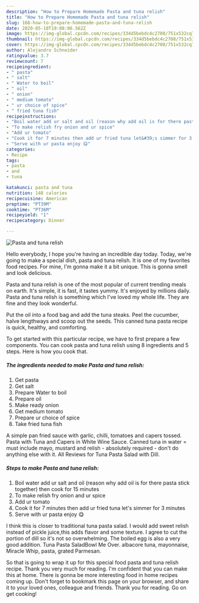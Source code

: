 ```yaml
---
description: "How to Prepare Homemade Pasta and tuna relish"
title: "How to Prepare Homemade Pasta and tuna relish"
slug: 168-how-to-prepare-homemade-pasta-and-tuna-relish
date: 2020-05-18T19:08:06.562Z
image: https://img-global.cpcdn.com/recipes/334d5bebdc4c2708/751x532cq70/pasta-and-tuna-relish-recipe-main-photo.jpg
thumbnail: https://img-global.cpcdn.com/recipes/334d5bebdc4c2708/751x532cq70/pasta-and-tuna-relish-recipe-main-photo.jpg
cover: https://img-global.cpcdn.com/recipes/334d5bebdc4c2708/751x532cq70/pasta-and-tuna-relish-recipe-main-photo.jpg
author: Alejandro Schneider
ratingvalue: 3.7
reviewcount: 7
recipeingredient:
- " pasta"
- " salt"
- " Water to boil"
- " oil"
- " onion"
- " medium tomato"
- " ur choice of spice"
- " fried tuna fish"
recipeinstructions:
- "Boil water add ur salt and oil (reason why add oil is for there pasta stick together) then cook for 15 minutes"
- "To make relish fry onion and ur spice"
- "Add ur tomato"
- "Cook it for 7 minutes then add ur fried tuna let&#39;s simmer for 3 minutes"
- "Serve with ur pasta enjoy 😋"
categories:
- Recipe
tags:
- pasta
- and
- tuna

katakunci: pasta and tuna 
nutrition: 148 calories
recipecuisine: American
preptime: "PT39M"
cooktime: "PT36M"
recipeyield: "1"
recipecategory: Dinner

---
```



![Pasta and tuna relish](https://img-global.cpcdn.com/recipes/334d5bebdc4c2708/751x532cq70/pasta-and-tuna-relish-recipe-main-photo.jpg)

Hello everybody, I hope you're having an incredible day today. Today, we're going to make a special dish, pasta and tuna relish. It is one of my favorites food recipes. For mine, I'm gonna make it a bit unique. This is gonna smell and look delicious.

Pasta and tuna relish is one of the most popular of current trending meals on earth. It's simple, it is fast, it tastes yummy. It's enjoyed by millions daily. Pasta and tuna relish is something which I've loved my whole life. They are fine and they look wonderful.

Put the oil into a food bag and add the tuna steaks. Peel the cucumber, halve lengthways and scoop out the seeds. This canned tuna pasta recipe is quick, healthy, and comforting.


To get started with this particular recipe, we have to first prepare a few components. You can cook pasta and tuna relish using 8 ingredients and 5 steps. Here is how you cook that.

<!--inarticleads1-->

##### The ingredients needed to make Pasta and tuna relish:

1. Get  pasta
1. Get  salt
1. Prepare  Water to boil
1. Prepare  oil
1. Make ready  onion
1. Get  medium tomato
1. Prepare  ur choice of spice
1. Take  fried tuna fish


A simple pan fried sauce with garlic, chilli, tomatoes and capers tossed. Pasta with Tuna and Capers in White Wine Sauce. Canned tuna in water = must include mayo, mustard and relish - absolutely required - don&#39;t do anything else with it. All Reviews for Tuna Pasta Salad with Dill. 

<!--inarticleads2-->

##### Steps to make Pasta and tuna relish:

1. Boil water add ur salt and oil (reason why add oil is for there pasta stick together) then cook for 15 minutes
1. To make relish fry onion and ur spice
1. Add ur tomato
1. Cook it for 7 minutes then add ur fried tuna let&#39;s simmer for 3 minutes
1. Serve with ur pasta enjoy 😋


I think this is closer to traditional tuna pasta salad. I would add sweet relish instead of pickle juice,this adds flavor and some texture. I agree to cut the portion of dill so it&#39;s not so overwhelming. The boiled egg is also a very good addition. Tuna Pasta SaladBowl Me Over. albacore tuna, mayonnaise, Miracle Whip, pasta, grated Parmesan. 

So that is going to wrap it up for this special food pasta and tuna relish recipe. Thank you very much for reading. I'm confident that you can make this at home. There is gonna be more interesting food in home recipes coming up. Don't forget to bookmark this page on your browser, and share it to your loved ones, colleague and friends. Thank you for reading. Go on get cooking!
